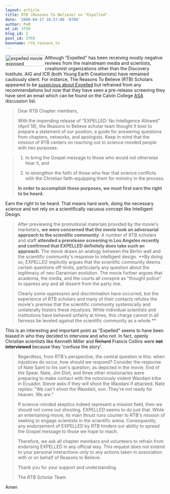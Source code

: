 ```yaml
---
layout: article
title: RTB (Reasons To Believe) on "Expelled"
date: '2008-04-17 16:57:00 -0700'
author: PvM
mt_id: 3759
blog_id: 2
post_id: 3759
basename: rtb_reasons_to
---
```

<a href="http://www.expelledexposed.com/"><img src="http://pandasthumb.org/archives/banner-thumb-125x35.jpg" alt="expelled movie exposed" width="125" height="35" style="float:left;" /></a>Although "Expelled" has been receiving mostly negative reviews from the mainstream media and scientists, creationist organizations other than the Discovery Institute, AIG and ICR (both Young Earth Creationists) have remained cautiously silent. For instance, The Reasons To Believe (RTB) Scholars appeared to be [suspicious about Expelled](http://www.reasons.org/resources/apologetics/expelled.shtml) but refrained from any recommendations but now that they have seen a pre-release screening they have sent an email which can be found on the Calvin College [ASA](http://www.calvin.edu/archive/asa/200804/0348.html) discussion list.

> Dear RTB Chapter members,
> 
> With the impending release of "EXPELLED: No Intelligence Allowed" (April
> 18), the Reasons to Believe scholar team thought it best to prepare a
> statement of our position, a guide for answering questions from chapters,
> networks, and apologists. Keep in mind that the mission of RTB centers on
> reaching out to science-minded people with two purposes:

> 1. to bring the Gospel message to those who would not otherwise hear it, and
> 
> 2. to strengthen the faith of those who fear that science conflicts with the
> Christian faith-equipping them for ministry in the process.
> 
> **In order to accomplish these purposes, we must first earn the right to be
> heard.**

Earn the right to be heard. That means hard work, doing the necessary science and not rely on a scientifically vacuous concept like Intelligent Design.

> After previewing the promotional materials provided by the movie's
> marketers, **we were concerned that the movie took an adversarial approach to
> the scientific community**. A number of RTB scholars and staff **attended a
> prerelease screening in Los Angeles recently and confirmed that EXPELLED
> definitely does take such an approach**. The movie draws an analogy between
> the Berlin wall and the scientific community's response to intelligent
> design. **By doing so, EXPELLED implicitly argues that the scientific
> community deems certain questions off-limits, particularly any question
> about the legitimacy of neo-Darwinian evolution. The movie further argues
> that academia, the media, and the courts all conspire as "thought police" to
> oppress any and all dissent from the party line.
> 
> 
> 
> Clearly some oppression and discrimination have occurred, but the experience
> of RTB scholars and many of their contacts refutes the movie's premise that
> the scientific community systemically and unilaterally fosters these
> injustices. While individual scientists and institutions have behaved
> unfairly at times, this charge cannot in all fairness be leveled against the
> scientific community as a whole.**

This is an interesting and important point as "Expelled" seems to have been biased in who they decided to interview and who not. In fact, openly Christian scientists like Kenneth Miller and ~~Richard~~ Francis Collins were **not interviewed** because they 'confuse the story'.

> Regardless, from RTB's perspective, the central question is this: when
> injustices do occur, how should we respond? Consider the response of Nate
> Saint to his son's question, as depicted in the movie, End of the Spear.
> Nate, Jim Eliot, and three other missionaries were preparing to make contact
> with the notoriously violent Waodani tribe in Ecuador. Stevie asks if they
> will shoot the Waodani if attacked. Nate replies: "We can't shoot the
> Waodani, son. They're not ready for heaven. We are."
> 
> If science-minded skeptics indeed represent a mission field, then we should
> not come out shooting. EXPELLED seems to do just that. While an entertaining
> movie, its main thrust runs counter to RTB's mission of seeking to engage
> scientists in the scientific arena. Consequently, any endorsement of
> EXPELLED by RTB hinders our ability to spread the Gospel message to those we
> hope to reach.
> 
> Therefore, we ask all chapter members and volunteers to refrain from
> endorsing EXPELLED in any official way. This request does not extend to your
> personal interactions-only to any actions taken in association with or on
> behalf of Reasons to Believe.
> 
> Thank you for your support and understanding.
> 
> The RTB Scholar Team

Amen
